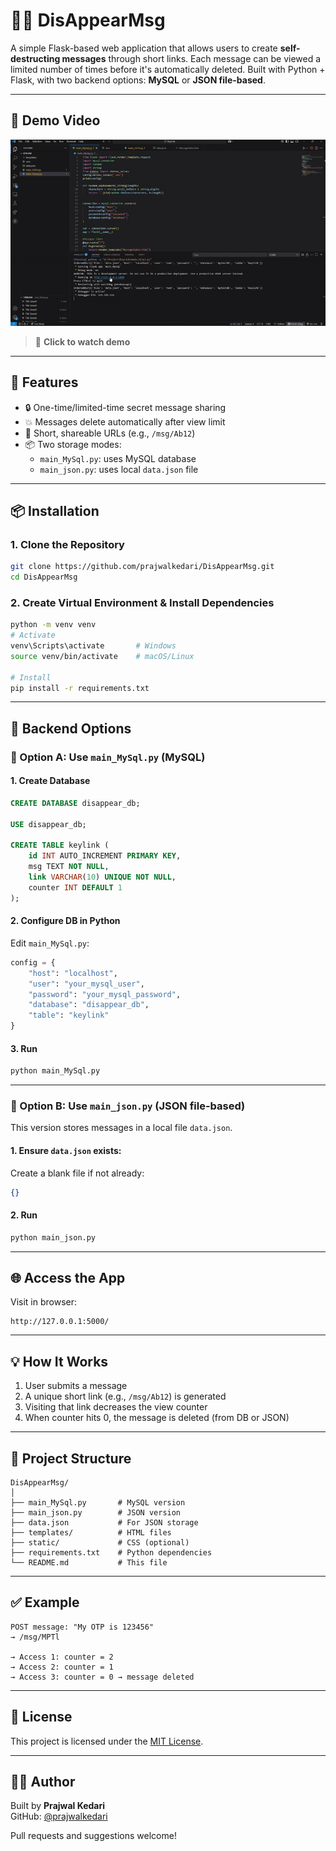 
# 🕵️‍♂️ DisAppearMsg

A simple Flask-based web application that allows users to create **self-destructing messages** through short links. Each message can be viewed a limited number of times before it's automatically deleted. Built with Python + Flask, with two backend options: **MySQL** or **JSON file-based**.

---

## 🎥 Demo Video

[![Watch the demo](https://raw.githubusercontent.com/prajwalkedari/DisAppearMsg/refs/heads/main/Demo_vid.gif)](https://raw.githubusercontent.com/prajwalkedari/DisAppearMsg/refs/heads/main/Demo_vid.mp4)

> 🔗 **Click to watch demo**  


---

## 🚀 Features

- 🔒 One-time/limited-time secret message sharing
- 💥 Messages delete automatically after view limit
- 🔗 Short, shareable URLs (e.g., `/msg/Ab12`)
- 📦 Two storage modes:
  - `main_MySql.py`: uses MySQL database
  - `main_json.py`: uses local `data.json` file

---

## 📦 Installation

### 1. Clone the Repository

```bash
git clone https://github.com/prajwalkedari/DisAppearMsg.git
cd DisAppearMsg
```

### 2. Create Virtual Environment & Install Dependencies

```bash
python -m venv venv
# Activate
venv\Scripts\activate       # Windows
source venv/bin/activate    # macOS/Linux

# Install
pip install -r requirements.txt
```

---

## 💾 Backend Options

### 🔹 Option A: Use `main_MySql.py` (MySQL)

#### 1. Create Database

```sql
CREATE DATABASE disappear_db;

USE disappear_db;

CREATE TABLE keylink (
    id INT AUTO_INCREMENT PRIMARY KEY,
    msg TEXT NOT NULL,
    link VARCHAR(10) UNIQUE NOT NULL,
    counter INT DEFAULT 1
);
```

#### 2. Configure DB in Python

Edit `main_MySql.py`:

```python
config = {
    "host": "localhost",
    "user": "your_mysql_user",
    "password": "your_mysql_password",
    "database": "disappear_db",
    "table": "keylink"
}
```

#### 3. Run

```bash
python main_MySql.py
```

---

### 🔹 Option B: Use `main_json.py` (JSON file-based)

This version stores messages in a local file `data.json`.

#### 1. Ensure `data.json` exists:

Create a blank file if not already:

```json
{}
```

#### 2. Run

```bash
python main_json.py
```

---

## 🌐 Access the App

Visit in browser:

```text
http://127.0.0.1:5000/
```

---

## 💡 How It Works

1. User submits a message
2. A unique short link (e.g., `/msg/Ab12`) is generated
3. Visiting that link decreases the view counter
4. When counter hits 0, the message is deleted (from DB or JSON)

---

## 📁 Project Structure

```
DisAppearMsg/
│
├── main_MySql.py       # MySQL version
├── main_json.py        # JSON version
├── data.json           # For JSON storage
├── templates/          # HTML files
├── static/             # CSS (optional)
├── requirements.txt    # Python dependencies
└── README.md           # This file
```

---

## ✅ Example

```text
POST message: "My OTP is 123456"
→ /msg/MPTl

→ Access 1: counter = 2
→ Access 2: counter = 1
→ Access 3: counter = 0 → message deleted
```

---

## 📄 License

This project is licensed under the [MIT License](LICENSE).

---

## 🙋‍♂️ Author

Built by **Prajwal Kedari**  
GitHub: [@prajwalkedari](https://github.com/prajwalkedari)


Pull requests and suggestions welcome!
